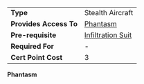 |                        |                                                           |
| ---------------------- | --------------------------------------------------------- |
| **Type**               | Stealth Aircraft                                          |
| **Provides Access To** | [Phantasm](../vehicles/Phantasm.md)                       |
| **Pre-requisite**      | [Infiltration Suit](</Infiltration_Suit_(Certification)>) |
| **Required For**       | \-                                                        |
| **Cert Point Cost**    | 3                                                         |

**Phantasm**

<!--[Category:Certification](Category:Certification.md)-->
